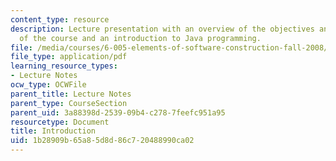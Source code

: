```yaml
---
content_type: resource
description: Lecture presentation with an overview of the objectives and structure
  of the course and an introduction to Java programming.
file: /media/courses/6-005-elements-of-software-construction-fall-2008/1b28909b65a85d8d86c720488990ca02_MIT6_005f08_lec01.pdf
file_type: application/pdf
learning_resource_types:
- Lecture Notes
ocw_type: OCWFile
parent_title: Lecture Notes
parent_type: CourseSection
parent_uid: 3a88398d-2539-09b4-c278-7feefc951a95
resourcetype: Document
title: Introduction
uid: 1b28909b-65a8-5d8d-86c7-20488990ca02
---
```

